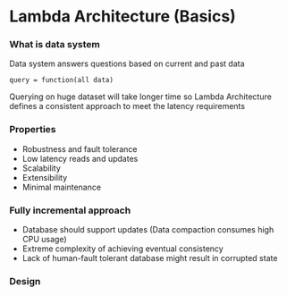 # Lambda Architecture (Basics)

### What is data system

Data system answers questions based on current and past data

`query = function(all data)`

Querying on huge dataset will take longer time so Lambda Architecture defines a consistent approach to meet the latency requirements

### Properties

* Robustness and fault tolerance
* Low latency reads and updates
* Scalability
* Extensibility
* Minimal maintenance

### Fully incremental approach

* Database should support updates (Data compaction consumes high CPU usage)
* Extreme complexity of achieving eventual consistency
* Lack of human-fault tolerant database might result in corrupted state

### Design

